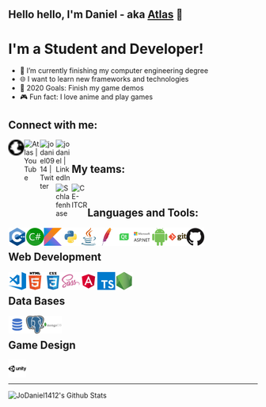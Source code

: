 ## Hello hello, I'm Daniel - aka [Atlas][website] 👋

# I'm a Student and Developer!
- 📜 I’m currently finishing my computer engineering degree
- 🌐 I want to learn new frameworks and technologies
- 🏁 2020 Goals: Finish my game demos
- 🎮 Fun fact: I love anime and play games

## Connect with me:

[<img align="left" alt="atlasdev.com" width="32px" src="https://raw.githubusercontent.com/iconic/open-iconic/master/svg/globe.svg" />][website]
[<img align="left" alt="Atlas | YouTube" width="32px" src="https://cdn.jsdelivr.net/npm/simple-icons@v3/icons/youtube.svg" />][youtube]
[<img align="left" alt="jodaniel0914 | Twitter" width="32px" src="https://cdn.jsdelivr.net/npm/simple-icons@v3/icons/twitter.svg" />][twitter]
[<img align="left" alt="jodaniel | LinkedIn" width="32px" src="https://cdn.jsdelivr.net/npm/simple-icons@v3/icons/linkedin.svg" />][linkedin]

<br />

## My teams:

[<img align="left" alt="Schlafenhase" width="32px" src="https://avatars1.githubusercontent.com/u/68572641?s=400&u=92ee71d3393d3eb962d826ed8a6be7c2c23ce93d&v=4" />][schlafenhase]
[<img align="left" alt="CE-ITCR" width="32px" src="https://avatars1.githubusercontent.com/u/43189898?s=200&v=4" />][ce-itcr]

<br />

## Languages and Tools:

<img align="left" alt="C++" width="36px" src="https://raw.githubusercontent.com/github/explore/80688e429a7d4ef2fca1e82350fe8e3517d3494d/topics/cpp/cpp.png" />
<img align="left" alt="C#" width="36px" src="https://raw.githubusercontent.com/github/explore/80688e429a7d4ef2fca1e82350fe8e3517d3494d/topics/csharp/csharp.png" />
<img align="left" alt="Kotlin" width="36px" src="https://raw.githubusercontent.com/github/explore/78df643247d429f6cc873026c0622819ad797942/topics/kotlin/kotlin.png" />
<img align="left" alt="Python" width="36px" src="https://raw.githubusercontent.com/github/explore/80688e429a7d4ef2fca1e82350fe8e3517d3494d/topics/python/python.png" />
<img align="left" alt="Java" width="36px" src="https://raw.githubusercontent.com/github/explore/80688e429a7d4ef2fca1e82350fe8e3517d3494d/topics/java/java.png" />
<img align="left" alt="Maven" width="36px" src="https://raw.githubusercontent.com/github/explore/80688e429a7d4ef2fca1e82350fe8e3517d3494d/topics/maven/maven.png" />
<img align="left" alt="Qt" width="36px" src="https://raw.githubusercontent.com/github/explore/80688e429a7d4ef2fca1e82350fe8e3517d3494d/topics/qt/qt.png" />
<img align="left" alt="Asp.Net" width="36px" src="https://raw.githubusercontent.com/github/explore/80688e429a7d4ef2fca1e82350fe8e3517d3494d/topics/aspnet/aspnet.png" />
<img align="left" alt="Android" width="36px" src="https://raw.githubusercontent.com/github/explore/78df643247d429f6cc873026c0622819ad797942/topics/android/android.png" />
<img align="left" alt="Git" width="36px" src="https://raw.githubusercontent.com/github/explore/80688e429a7d4ef2fca1e82350fe8e3517d3494d/topics/git/git.png" />
<img align="left" alt="GitHub" width="36px" src="https://raw.githubusercontent.com/github/explore/78df643247d429f6cc873026c0622819ad797942/topics/github/github.png" />

<br />

## Web Development
<img align="left" alt="Visual Studio Code" width="36px" src="https://raw.githubusercontent.com/github/explore/80688e429a7d4ef2fca1e82350fe8e3517d3494d/topics/visual-studio-code/visual-studio-code.png" />
<img align="left" alt="HTML5" width="36px" src="https://raw.githubusercontent.com/github/explore/80688e429a7d4ef2fca1e82350fe8e3517d3494d/topics/html/html.png" />
<img align="left" alt="CSS3" width="36px" src="https://raw.githubusercontent.com/github/explore/80688e429a7d4ef2fca1e82350fe8e3517d3494d/topics/css/css.png" />
<img align="left" alt="Sass" width="36px" src="https://raw.githubusercontent.com/github/explore/80688e429a7d4ef2fca1e82350fe8e3517d3494d/topics/sass/sass.png" />
<img align="left" alt="Angular" width="36px" src="https://raw.githubusercontent.com/github/explore/80688e429a7d4ef2fca1e82350fe8e3517d3494d/topics/angular/angular.png" />
<img align="left" alt="TypeScript" width="36px" src="https://raw.githubusercontent.com/github/explore/80688e429a7d4ef2fca1e82350fe8e3517d3494d/topics/typescript/typescript.png" />
<img align="left" alt="Node.js" width="36px" src="https://raw.githubusercontent.com/github/explore/80688e429a7d4ef2fca1e82350fe8e3517d3494d/topics/nodejs/nodejs.png" />

<br />

## Data Bases
<img align="left" alt="SQL" width="36px" src="https://raw.githubusercontent.com/github/explore/80688e429a7d4ef2fca1e82350fe8e3517d3494d/topics/sql/sql.png" />
<img align="left" alt="PostgreSQL" width="36px" src="https://raw.githubusercontent.com/github/explore/80688e429a7d4ef2fca1e82350fe8e3517d3494d/topics/postgresql/postgresql.png" />
<img align="left" alt="MongoDB" width="36px" src="https://raw.githubusercontent.com/github/explore/80688e429a7d4ef2fca1e82350fe8e3517d3494d/topics/mongodb/mongodb.png" />

<br />

## Game Design
<img align="left" alt="Unity" width="36px" src="https://raw.githubusercontent.com/github/explore/78df643247d429f6cc873026c0622819ad797942/topics/unity/unity.png" />

<br />
<br />

---

<img align="left" alt="JoDaniel1412's Github Stats" src="https://github-readme-stats.vercel.app/api?username=JoDaniel1412&show_icons=true&hide_border=true" />


[website]: https://jodaniel1409.github.io
[youtube]: https://www.youtube.com/channel/UCdRF4a-irfKh0El8c8-pC2w/
[twitter]: https://twitter.com/jodaniel1409
[linkedin]: https://www.linkedin.com/in/jose-daniel-acuña-8858931b4/
[schlafenhase]: https://github.com/Schlafenhase
[ce-itcr]: https://github.com/ce-itcr 
